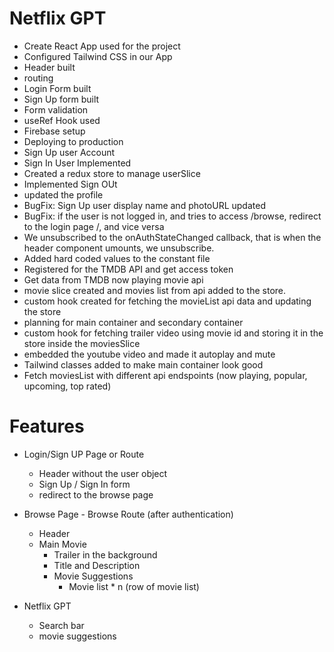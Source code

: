 # Netflix GPT

- Create React App used for the project
- Configured Tailwind CSS in our App
- Header built
- routing 
- Login Form built
- Sign Up form built
- Form validation
- useRef Hook used
- Firebase setup
- Deploying to production
- Sign Up user Account
- Sign In User Implemented
- Created a redux store to manage userSlice
- Implemented Sign OUt
- updated the profile
- BugFix: Sign Up user display name and photoURL updated
- BugFix: if the user is not logged in, and tries to access /browse, redirect to the login page /, and vice versa
- We unsubscribed to the onAuthStateChanged callback, that is when the header component umounts, we unsubscribe.
- Added hard coded values to the constant file
- Registered for the TMDB API and get access token
- Get data from TMDB now playing movie api
- movie slice created and movies list from api added to the store.
- custom hook created for fetching the movieList api data and updating the store
- planning for main container and secondary container
- custom hook for fetching trailer video using movie id and storing it in the store inside the moviesSlice
- embedded the youtube video and made it autoplay and mute
- Tailwind classes added to make main container look good
- Fetch moviesList with different api endspoints (now playing, popular, upcoming, top rated)

# Features

- Login/Sign UP Page or Route

  - Header without the user object
  - Sign Up / Sign In form
  - redirect to the browse page

- Browse Page - Browse Route (after authentication)

  - Header
  - Main Movie
    - Trailer in the background
    - Title and Description
    - Movie Suggestions
      - Movie list \* n (row of movie list)

- Netflix GPT
  - Search bar
  - movie suggestions
